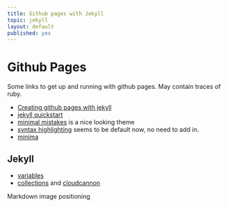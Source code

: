 ```yaml
---
title: Github pages with Jekyll
topic: jekyll 
layout: default
published: yes
---
```


# Github Pages

Some links to get up and running with github pages. May contain traces of ruby. 

* [Creating github pages with jekyll](https://docs.github.com/en/pages/setting-up-a-github-pages-site-with-jekyll/creating-a-github-pages-site-with-jekyll)
* [jekyll quickstart](https://jekyllrb.com/docs/)
* [minimal mistakes](https://github.com/mmistakes/minimal-mistakes) is a nice looking theme 
* [syntax highlighting](https://jun711.github.io/web/how-to-highlight-code-on-a-Jekyll-site-syntax-highlighting/) seems to be default now, no need to add in.
* [minima](https://github.com/jekyll/minima)

## Jekyll 
* [variables](https://jekyllrb.com/docs/variables/)
* [collections](https://jekyllrb.com/docs/collections/) and [cloudcannon](https://cloudcannon.com/tutorials/jekyll-tutorial/introduction-to-jekyll-collections/)

Markdown image positioning
